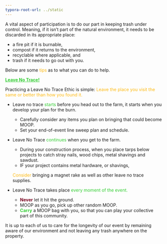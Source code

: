 ```yaml
---
typora-root-url: ../static
---
```


A vital aspect of participation is to do our part in keeping trash under control.  Meaning, if it isn’t part of the natural environment, it needs to be discarded in its appropriate place:

- a fire pit if it is burnable,
- compost if it returns to the environment,
- recyclable where applicable, and
- trash if it needs to go out with you.



Below are some <span style="color:#fdb913;">tips</span> as to what you can do to help.

<span class="center" style="color:limegreen;"><u>**Leave No Trace!**</u></span>

Practicing a Leave No Trace Ethic is simple: <span style="color:#fdb913;">Leave the place you visit the same or better than how you found it.</span>

- Leave no trace <span style="color:limegreen;">starts</span> before you head out to the farm, it starts when you develop your plan for the burn.
  - Carefully consider any items you plan on bringing that could become MOOP.
  - Set your end-of-event line sweep plan and schedule.


- Leave No Trace <span style="color:limegreen;">continues</span> when you get to the farm.
  - During your construction process, when you place tarps below  projects to catch stray nails, wood chips, metal shavings and sawdust.
  - IF your project contains metal hardware, or shavings,

  <span style="color:#fdb913;">Consider</span> bringing a magnet rake as well as other leave no trace supplies.


- Leave No Trace takes place <span style="color:limegreen;">every moment of the event.</span>
  - <span style="color:#77011e;">**Never**</span> let it hit the ground.
  - MOOP as you go,  pick up other random MOOP.
  - <span style="color:limegreen;">**Carry**</span> a MOOP bag with you, so that you can play your collective part of this community.



It is up to each of us to care for the longevity of our event by remaining aware of our environment and not leaving any trash anywhere on the property.


